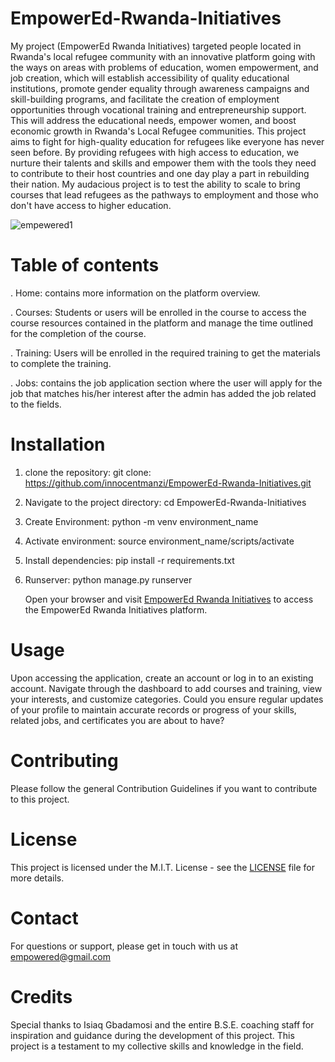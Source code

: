 # EmpowerEd-Rwanda-Initiatives

My project (EmpowerEd Rwanda Initiatives) targeted people located in Rwanda's local refugee community with an innovative platform going with the ways on areas with problems of education, women empowerment, and job creation, which will establish accessibility of quality educational institutions, promote gender equality through awareness campaigns and skill-building programs, and facilitate the creation of employment opportunities through vocational training and entrepreneurship support. This will address the educational needs, empower women, and boost economic growth in Rwanda's Local Refugee communities. This project aims to fight for high-quality education for refugees like everyone has never seen before. By providing refugees with high access to education, we nurture their talents and skills and empower them with the tools they need to contribute to their host countries and one day play a part in rebuilding their nation. My audacious project is to test the ability to scale to bring courses that lead refugees as the pathways to employment and those who don't have access to higher education. 

![empewered1](https://github.com/innocentmanzi/EmpowerEd-Rwanda-Initiatives/assets/116680024/bab59e9e-7a76-4544-8279-e47267a16aa8)

# Table of contents

.  Home:  contains more information on the platform overview.

.  Courses:  Students or users will be enrolled in the course to access the course resources contained in the platform and manage the time outlined for the completion of the 
   course.

.  Training:  Users will be enrolled in the required training to get the materials to complete the training.

.  Jobs:  contains the job application section where the user will apply for the job that matches his/her interest after the admin has added the job related to the fields.

# Installation
1. clone the repository:
   git clone: https://github.com/innocentmanzi/EmpowerEd-Rwanda-Initiatives.git

 2. Navigate to the project directory:
    cd EmpowerEd-Rwanda-Initiatives

3. Create Environment:
   python -m venv environment_name

4. Activate environment:
    source environment_name/scripts/activate
   
6. Install dependencies:
   pip install -r requirements.txt

7. Runserver:
   python manage.py runserver

   Open your browser and visit [EmpowerEd Rwanda Initiatives](https://empowered-rwanda-initiatives.onrender.com/) to access the EmpowerEd Rwanda Initiatives platform.



# Usage

Upon accessing the application, create an account or log in to an existing account. Navigate through the dashboard to add courses and training, view your interests, and customize categories. Could you ensure regular updates of your profile to maintain accurate records or progress of your skills, related jobs, and certificates you are about to have?

# Contributing

Please follow the general Contribution Guidelines if you want to contribute to this project.

# License

This project is licensed under the M.I.T. License - see the [LICENSE](https://opensource.org/license/mit)
 file for more details.

# Contact

For questions or support, please get in touch with us at empowered@gmail.com

# Credits

Special thanks to Isiaq Gbadamosi and the entire B.S.E. coaching staff for inspiration and guidance during the development of this project. This project is a testament to my collective skills and knowledge in the field.

